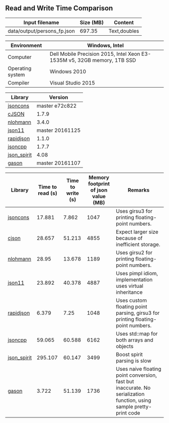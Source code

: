 
## Read and Write Time Comparison


Input filename|Size (MB)|Content
---|---|---
data/output/persons_fp.json|697.35|Text,doubles

Environment|Windows, Intel
---|---
Computer|Dell Mobile Precision 2015, Intel Xeon E3-1535M v5, 32GB memory, 1TB SSD
Operating system|Windows 2010
Compiler|Visual Studio 2015

Library|Version
---|---
[jsoncons](https://github.com/danielaparker/jsoncons)|master e72c822
[cJSON](https://github.com/DaveGamble/cJSON)|1.7.9
[nlohmann](https://github.com/nlohmann/json)|3.4.0
[json11](https://github.com/dropbox/json11)|master 20161125
[rapidjson](https://github.com/miloyip/rapidjson)|1.1.0
[jsoncpp](https://github.com/open-source-parsers/jsoncpp)|1.7.7
[json_spirit](http://www.codeproject.com/Articles/20027/JSON-Spirit-A-C-JSON-Parser-Generator-Implemented)|4.08
[gason](https://github.com/vivkin/gason)|master 20161107

Library|Time to read (s)|Time to write (s)|Memory footprint of json value (MB)|Remarks
---|---|---|---|---
[jsoncons](https://github.com/danielaparker/jsoncons)|17.881|7.862|1047|Uses girsu3 for printing floating-point numbers.
[cjson](https://github.com/DaveGamble/cJSON)|28.657|51.213|4855|Expect larger size because of inefficient storage.
[nlohmann](https://github.com/nlohmann/json)|28.95|13.678|1189|Uses girsu2 for printing floating-point numbers.
[json11](https://github.com/dropbox/json11)|23.892|40.378|4887|Uses pimpl idiom, implementation uses virtual inheritance
[rapidjson](https://github.com/miloyip/rapidjson)|6.379|7.25|1048|Uses custom floating point parsing, girsu3 for printing floating-point numbers.
[jsoncpp](https://github.com/open-source-parsers/jsoncpp)|59.065|60.588|6162|Uses std::map for both arrays and objects
[json_spirit](http://www.codeproject.com/Articles/20027/JSON-Spirit-A-C-JSON-Parser-Generator-Implemented)|295.107|60.147|3499|Boost spirit parsing is slow
[gason](https://github.com/vivkin/gason)|3.722|51.139|1736|Uses naive floating point conversion, fast but inaccurate. No serialization function, using sample pretty-print code

